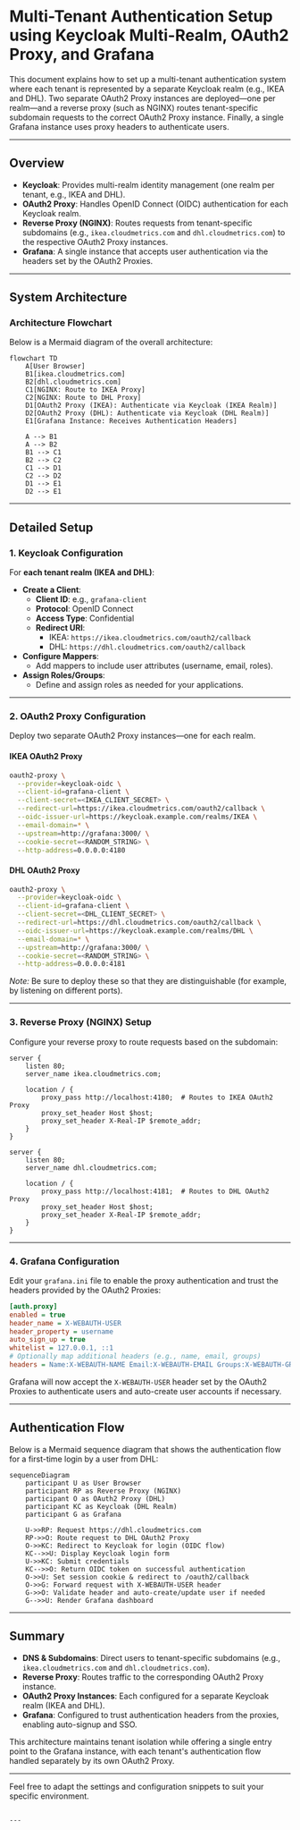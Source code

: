 # Multi-Tenant Authentication Setup using Keycloak Multi-Realm, OAuth2 Proxy, and Grafana

This document explains how to set up a multi-tenant authentication system where each tenant is represented by a separate Keycloak realm (e.g., IKEA and DHL). Two separate OAuth2 Proxy instances are deployed—one per realm—and a reverse proxy (such as NGINX) routes tenant-specific subdomain requests to the correct OAuth2 Proxy instance. Finally, a single Grafana instance uses proxy headers to authenticate users.

---

## Overview

- **Keycloak**: Provides multi-realm identity management (one realm per tenant, e.g., IKEA and DHL).
- **OAuth2 Proxy**: Handles OpenID Connect (OIDC) authentication for each Keycloak realm.
- **Reverse Proxy (NGINX)**: Routes requests from tenant-specific subdomains (e.g., `ikea.cloudmetrics.com` and `dhl.cloudmetrics.com`) to the respective OAuth2 Proxy instances.
- **Grafana**: A single instance that accepts user authentication via the headers set by the OAuth2 Proxies.

---

## System Architecture

### Architecture Flowchart

Below is a Mermaid diagram of the overall architecture:

```mermaid
flowchart TD
    A[User Browser]
    B1[ikea.cloudmetrics.com]
    B2[dhl.cloudmetrics.com]
    C1[NGINX: Route to IKEA Proxy]
    C2[NGINX: Route to DHL Proxy]
    D1[OAuth2 Proxy (IKEA): Authenticate via Keycloak (IKEA Realm)]
    D2[OAuth2 Proxy (DHL): Authenticate via Keycloak (DHL Realm)]
    E1[Grafana Instance: Receives Authentication Headers]

    A --> B1
    A --> B2
    B1 --> C1
    B2 --> C2
    C1 --> D1
    C2 --> D2
    D1 --> E1
    D2 --> E1
```

---

## Detailed Setup

### 1. Keycloak Configuration

For **each tenant realm (IKEA and DHL)**:

- **Create a Client**:
    - **Client ID**: e.g., `grafana-client`
    - **Protocol**: OpenID Connect
    - **Access Type**: Confidential
    - **Redirect URI**:
        - IKEA: `https://ikea.cloudmetrics.com/oauth2/callback`
        - DHL: `https://dhl.cloudmetrics.com/oauth2/callback`
- **Configure Mappers**:
    - Add mappers to include user attributes (username, email, roles).
- **Assign Roles/Groups**:
    - Define and assign roles as needed for your applications.

---

### 2. OAuth2 Proxy Configuration

Deploy two separate OAuth2 Proxy instances—one for each realm.

#### IKEA OAuth2 Proxy

```bash
oauth2-proxy \
  --provider=keycloak-oidc \
  --client-id=grafana-client \
  --client-secret=<IKEA_CLIENT_SECRET> \
  --redirect-url=https://ikea.cloudmetrics.com/oauth2/callback \
  --oidc-issuer-url=https://keycloak.example.com/realms/IKEA \
  --email-domain=* \
  --upstream=http://grafana:3000/ \
  --cookie-secret=<RANDOM_STRING> \
  --http-address=0.0.0.0:4180
```

#### DHL OAuth2 Proxy

```bash
oauth2-proxy \
  --provider=keycloak-oidc \
  --client-id=grafana-client \
  --client-secret=<DHL_CLIENT_SECRET> \
  --redirect-url=https://dhl.cloudmetrics.com/oauth2/callback \
  --oidc-issuer-url=https://keycloak.example.com/realms/DHL \
  --email-domain=* \
  --upstream=http://grafana:3000/ \
  --cookie-secret=<RANDOM_STRING> \
  --http-address=0.0.0.0:4181
```

*Note:* Be sure to deploy these so that they are distinguishable (for example, by listening on different ports).

---

### 3. Reverse Proxy (NGINX) Setup

Configure your reverse proxy to route requests based on the subdomain:

```nginx
server {
    listen 80;
    server_name ikea.cloudmetrics.com;

    location / {
        proxy_pass http://localhost:4180;  # Routes to IKEA OAuth2 Proxy
        proxy_set_header Host $host;
        proxy_set_header X-Real-IP $remote_addr;
    }
}

server {
    listen 80;
    server_name dhl.cloudmetrics.com;

    location / {
        proxy_pass http://localhost:4181;  # Routes to DHL OAuth2 Proxy
        proxy_set_header Host $host;
        proxy_set_header X-Real-IP $remote_addr;
    }
}
```

---

### 4. Grafana Configuration

Edit your `grafana.ini` file to enable the proxy authentication and trust the headers provided by the OAuth2 Proxies:

```ini
[auth.proxy]
enabled = true
header_name = X-WEBAUTH-USER
header_property = username
auto_sign_up = true
whitelist = 127.0.0.1, ::1
# Optionally map additional headers (e.g., name, email, groups)
headers = Name:X-WEBAUTH-NAME Email:X-WEBAUTH-EMAIL Groups:X-WEBAUTH-GROUPS
```

Grafana will now accept the `X-WEBAUTH-USER` header set by the OAuth2 Proxies to authenticate users and auto-create user accounts if necessary.

---

## Authentication Flow

Below is a Mermaid sequence diagram that shows the authentication flow for a first-time login by a user from DHL:

```mermaid
sequenceDiagram
    participant U as User Browser
    participant RP as Reverse Proxy (NGINX)
    participant O as OAuth2 Proxy (DHL)
    participant KC as Keycloak (DHL Realm)
    participant G as Grafana

    U->>RP: Request https://dhl.cloudmetrics.com
    RP->>O: Route request to DHL OAuth2 Proxy
    O->>KC: Redirect to Keycloak for login (OIDC flow)
    KC-->>U: Display Keycloak login form
    U->>KC: Submit credentials
    KC-->>O: Return OIDC token on successful authentication
    O->>U: Set session cookie & redirect to /oauth2/callback
    O->>G: Forward request with X-WEBAUTH-USER header
    G->>O: Validate header and auto-create/update user if needed
    G-->>U: Render Grafana dashboard
```

---

## Summary

- **DNS & Subdomains**: Direct users to tenant-specific subdomains (e.g., `ikea.cloudmetrics.com` and `dhl.cloudmetrics.com`).
- **Reverse Proxy**: Routes traffic to the corresponding OAuth2 Proxy instance.
- **OAuth2 Proxy Instances**: Each configured for a separate Keycloak realm (IKEA and DHL).
- **Grafana**: Configured to trust authentication headers from the proxies, enabling auto-signup and SSO.

This architecture maintains tenant isolation while offering a single entry point to the Grafana instance, with each tenant's authentication flow handled separately by its own OAuth2 Proxy.

---

Feel free to adapt the settings and configuration snippets to suit your specific environment.
```

---


